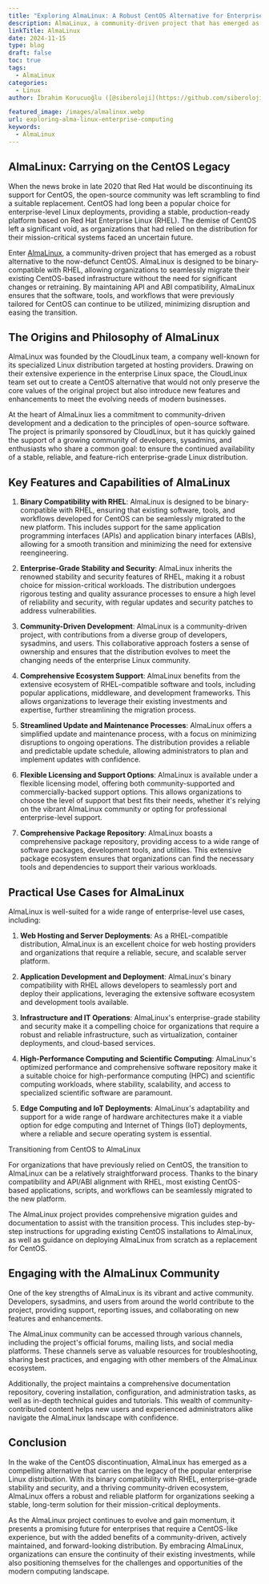```yaml
---
title: "Exploring AlmaLinux: A Robust CentOS Alternative for Enterprise Computing"
description: AlmaLinux, a community-driven project that has emerged as a robust alternative to the now-defunct CentOS. AlmaLinux is designed to be binary-compatible with RHEL
linkTitle: AlmaLinux
date: 2024-11-15
type: blog
draft: false
toc: true
tags:
  - AlmaLinux
categories:
  - Linux
author: İbrahim Korucuoğlu ([@siberoloji](https://github.com/siberoloji))

featured_image: /images/almalinux.webp
url: exploring-alma-linux-enterprise-computing
keywords:
  - AlmaLinux
---
```


## AlmaLinux: Carrying on the CentOS Legacy

When the news broke in late 2020 that Red Hat would be discontinuing its support for CentOS, the open-source community was left scrambling to find a suitable replacement. CentOS had long been a popular choice for enterprise-level Linux deployments, providing a stable, production-ready platform based on Red Hat Enterprise Linux (RHEL). The demise of CentOS left a significant void, as organizations that had relied on the distribution for their mission-critical systems faced an uncertain future.

Enter [AlmaLinux](https://almalinux.org), a community-driven project that has emerged as a robust alternative to the now-defunct CentOS. AlmaLinux is designed to be binary-compatible with RHEL, allowing organizations to seamlessly migrate their existing CentOS-based infrastructure without the need for significant changes or retraining. By maintaining API and ABI compatibility, AlmaLinux ensures that the software, tools, and workflows that were previously tailored for CentOS can continue to be utilized, minimizing disruption and easing the transition.

## The Origins and Philosophy of AlmaLinux

AlmaLinux was founded by the CloudLinux team, a company well-known for its specialized Linux distribution targeted at hosting providers. Drawing on their extensive experience in the enterprise Linux space, the CloudLinux team set out to create a CentOS alternative that would not only preserve the core values of the original project but also introduce new features and enhancements to meet the evolving needs of modern businesses.

At the heart of AlmaLinux lies a commitment to community-driven development and a dedication to the principles of open-source software. The project is primarily sponsored by CloudLinux, but it has quickly gained the support of a growing community of developers, sysadmins, and enthusiasts who share a common goal: to ensure the continued availability of a stable, reliable, and feature-rich enterprise-grade Linux distribution.

## Key Features and Capabilities of AlmaLinux

1. **Binary Compatibility with RHEL**: AlmaLinux is designed to be binary-compatible with RHEL, ensuring that existing software, tools, and workflows developed for CentOS can be seamlessly migrated to the new platform. This includes support for the same application programming interfaces (APIs) and application binary interfaces (ABIs), allowing for a smooth transition and minimizing the need for extensive reengineering.

2. **Enterprise-Grade Stability and Security**: AlmaLinux inherits the renowned stability and security features of RHEL, making it a robust choice for mission-critical workloads. The distribution undergoes rigorous testing and quality assurance processes to ensure a high level of reliability and security, with regular updates and security patches to address vulnerabilities.

3. **Community-Driven Development**: AlmaLinux is a community-driven project, with contributions from a diverse group of developers, sysadmins, and users. This collaborative approach fosters a sense of ownership and ensures that the distribution evolves to meet the changing needs of the enterprise Linux community.

4. **Comprehensive Ecosystem Support**: AlmaLinux benefits from the extensive ecosystem of RHEL-compatible software and tools, including popular applications, middleware, and development frameworks. This allows organizations to leverage their existing investments and expertise, further streamlining the migration process.

5. **Streamlined Update and Maintenance Processes**: AlmaLinux offers a simplified update and maintenance process, with a focus on minimizing disruptions to ongoing operations. The distribution provides a reliable and predictable update schedule, allowing administrators to plan and implement updates with confidence.

6. **Flexible Licensing and Support Options**: AlmaLinux is available under a flexible licensing model, offering both community-supported and commercially-backed support options. This allows organizations to choose the level of support that best fits their needs, whether it's relying on the vibrant AlmaLinux community or opting for professional enterprise-level support.

7. **Comprehensive Package Repository**: AlmaLinux boasts a comprehensive package repository, providing access to a wide range of software packages, development tools, and utilities. This extensive package ecosystem ensures that organizations can find the necessary tools and dependencies to support their various workloads.

## Practical Use Cases for AlmaLinux

AlmaLinux is well-suited for a wide range of enterprise-level use cases, including:

1. **Web Hosting and Server Deployments**: As a RHEL-compatible distribution, AlmaLinux is an excellent choice for web hosting providers and organizations that require a reliable, secure, and scalable server platform.

2. **Application Development and Deployment**: AlmaLinux's binary compatibility with RHEL allows developers to seamlessly port and deploy their applications, leveraging the extensive software ecosystem and development tools available.

3. **Infrastructure and IT Operations**: AlmaLinux's enterprise-grade stability and security make it a compelling choice for organizations that require a robust and reliable infrastructure, such as virtualization, container deployments, and cloud-based services.

4. **High-Performance Computing and Scientific Computing**: AlmaLinux's optimized performance and comprehensive software repository make it a suitable choice for high-performance computing (HPC) and scientific computing workloads, where stability, scalability, and access to specialized scientific software are paramount.

5. **Edge Computing and IoT Deployments**: AlmaLinux's adaptability and support for a wide range of hardware architectures make it a viable option for edge computing and Internet of Things (IoT) deployments, where a reliable and secure operating system is essential.

Transitioning from CentOS to AlmaLinux

For organizations that have previously relied on CentOS, the transition to AlmaLinux can be a relatively straightforward process. Thanks to the binary compatibility and API/ABI alignment with RHEL, most existing CentOS-based applications, scripts, and workflows can be seamlessly migrated to the new platform.

The AlmaLinux project provides comprehensive migration guides and documentation to assist with the transition process. This includes step-by-step instructions for upgrading existing CentOS installations to AlmaLinux, as well as guidance on deploying AlmaLinux from scratch as a replacement for CentOS.

## Engaging with the AlmaLinux Community

One of the key strengths of AlmaLinux is its vibrant and active community. Developers, sysadmins, and users from around the world contribute to the project, providing support, reporting issues, and collaborating on new features and enhancements.

The AlmaLinux community can be accessed through various channels, including the project's official forums, mailing lists, and social media platforms. These channels serve as valuable resources for troubleshooting, sharing best practices, and engaging with other members of the AlmaLinux ecosystem.

Additionally, the project maintains a comprehensive documentation repository, covering installation, configuration, and administration tasks, as well as in-depth technical guides and tutorials. This wealth of community-contributed content helps new users and experienced administrators alike navigate the AlmaLinux landscape with confidence.

## Conclusion

In the wake of the CentOS discontinuation, AlmaLinux has emerged as a compelling alternative that carries on the legacy of the popular enterprise Linux distribution. With its binary compatibility with RHEL, enterprise-grade stability and security, and a thriving community-driven ecosystem, AlmaLinux offers a robust and reliable platform for organizations seeking a stable, long-term solution for their mission-critical deployments.

As the AlmaLinux project continues to evolve and gain momentum, it presents a promising future for enterprises that require a CentOS-like experience, but with the added benefits of a community-driven, actively maintained, and forward-looking distribution. By embracing AlmaLinux, organizations can ensure the continuity of their existing investments, while also positioning themselves for the challenges and opportunities of the modern computing landscape.
